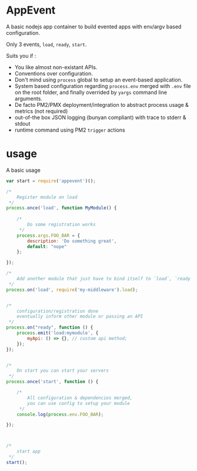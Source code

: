 # AppEvent

A basic nodejs app container to build evented apps with env/argv based configuration.

Only 3 events, `load`, `ready`, `start`.

Suits you if :

 - You like almost non-existant APIs. 
 - Conventions over configuration.
 - Don't mind using `process` global to setup an event-based application.
 - System based configuration regarding `process.env` merged with `.env` file on the root folder, 
and finally overrided by `yargs` command line arguments.
 - De facto PM2/PMX deployment/integration to abstract process usage & metrics (not required)
 - out-of-the box JSON logging (bunyan compliant) with trace to stderr & stdout
 - runtime command using PM2 `trigger` actions


# usage


A basic usage 


```javascript
var start = require('appevent')();

/*
    Register module on load
 */
process.once('load', function MyModule() {
    
    /*
        Do some registration works
     */
    process.args.FOO_BAR = {
        description: 'Do something great',
        default: "nope"
    };

});

/*
    Add another module that just have to bind itself to `load`, `ready`, `start`
 */ 
process.on('load', require('my-middleware').load);


/* 
    configuration/registration done
    eventually inform other module or passing an API
 */
process.on("ready", function () {
    process.emit('load:mymodule', {
        myApi: () => {}, // custom api method;
    });
});


/*
    On start you can start your servers 
 */
process.once('start', function () {

    /*
        All configuration & dependencies merged,  
        you can use config to setup your module
     */
    console.log(process.env.FOO_BAR);

});



/*
    start app
 */ 
start();

```

